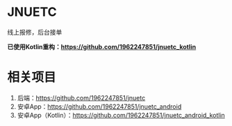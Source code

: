 # JNUETC
线上报修，后台接单

**已使用Kotlin重构：https://github.com/1962247851/jnuetc_kotlin**

# 相关项目
1. 后端：https://github.com/1962247851/jnuetc
2. 安卓App：https://github.com/1962247851/jnuetc_android
3. 安卓App（Kotlin）：https://github.com/1962247851/jnuetc_android_kotlin
